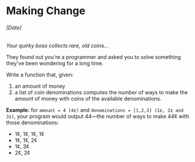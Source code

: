 # Making Change
###### [Date]

_Your quirky boss collects rare, old coins..._

They found out you're a programmer and asked you to solve something they've been wondering for a long time.

Write a function that, given:
1. an amount of money
2. a list of coin denominations
computes the number of ways to make the amount of money with coins of the available denominations.

**Example:** for `amount = 4 (4¢)` and `denominations = [1,2,3] (1¢, 2¢ and 3¢)`, your program would output 44—the number of ways to make 44¢ with those denominations:

- 1¢, 1¢, 1¢, 1¢
- 1¢, 1¢, 2¢
- 1¢, 3¢
- 2¢, 2¢
